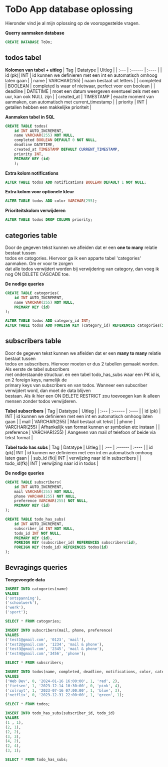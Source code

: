 # ToDo App database oplossing

Hieronder vind je al mijn oplossing op de vooropgestelde vragen.

**Querry aanmaken database**
```sql 
CREATE DATABASE ToDo;
```

## todos tabel
**Kolomen van tabel + uitleg**
| Tag        | Datatype      | Uitleg                                                                 |
| :---       | :------       | :----                                                                  |
| id     (pk)| INT           | id kunnen we definieren met een int en automatisch omhoog laten gaan   | 
| name       | VARCHAR(255)  | naam bestaat uit letters                                               |
| completed  | BOOLEAN       | completed is waar of nietwaar, perfect voor een boolean                |
| deadline   | DATETIME      | moet een datum weergeven eventueel zels met een uur, kan ook NULL zijn |
| created_at | TIMESTAMP     | exacte moment van aanmaken, can automatisch met current_timestamp      |
| priority   | INT           | getallen hebben een makkelijke prioriteit                              |

**Aanmaken tabel in SQL**
```sql
CREATE TABLE todos(
    id INT AUTO_INCREMENT,
    name VARCHAR(255) NOT NULL,
    completed BOOLEAN DEFAULT 0 NOT NULL,
    deadline DATETIME,
    created_at TIMESTAMP DEFAULT CURRENT_TIMESTAMP,
    priority INT,
    PRIMARY KEY (id)
    );
```

**Extra kolom notifications**
```sql
ALTER TABLE todos ADD notifications BOOLEAN DEFAULT 1 NOT NULL;
```

**Extra kolom voor optionele kleur**
```sql
ALTER TABLE todos ADD color VARCHAR(255);
```

**Prioriteitskolom verwijderen**
```sql
ALTER TABLE todos DROP COLUMN priority;
```

## categories table
Door de gegeven tekst kunnen we afleiden dat er een **one to many** relatie bestaat tussen<br>
todos en catogories. Hiervoor ga ik een apparte tabel 'categories' aanmaken. Om er voor te zorgen<br>
dat alle todos verwijdert worden bij verwijdering van category, dan voeg ik nog ON DELETE CASCADE toe.

**De nodige queries**
```sql
CREATE TABLE catogories(
	id INT AUTO_INCREMENT,
	name VARCHAR(255) NOT NULL,
    PRIMARY KEY (id)
);

ALTER TABLE todos ADD category_id INT;
ALTER TABLE todos ADD FOREIGN KEY (category_id) REFERENCES catogories(id) ON DELETE CASCADE;

```

## subscribers table
Door de gegeven tekst kunnen we afleiden dat er een **many to many** relatie bestaat tussen<br>
todos en subscribers. Hiervoor moeten er dus 2 tabellen gemaakt worden. Als eerste de tabel subscribers<br>
met onderstaande structuur. en een tabel todo_has_subs waar een PK id is, en 2 foreign keys, namelijk de <br>
primary keys van subscribers en van todos. Wanneer een subscriber verwijdert word, dan moet de data blijven<br>
bestaan. Als ik hier een ON DELETE RESTRICT zou toevoegen kan ik alleen mensen zonder todos verwijderen.

**Tabel subscribers**
| Tag        | Datatype      | Uitleg                                                               |
| :---       | :------       | :----                                                                |
| id    (pk) | INT           | id kunnen we definieren met een int en automatisch omhoog laten gaan |
| mail       | VARCHAR(255)  | Mail bestaat uit tekst                                               |
| phone      | VARCHAR(255)  | Afhankelijk van format kunnen er symbolen etc instaan                |
| preference | VARCHAR(255)  | Aangeven van mail of telefoon of beide via tekst format              |

**Tabel todo has subs**
| Tag        | Datatype      | Uitleg                                                               |
| :---       | :------       | :----                                                                |
| id     (pk)| INT           | id kunnen we definieren met een int en automatisch omhoog laten gaan |
| sub_id (fk)| INT           | verwijzing naar id in subscribers                                    |
| todo_id(fk)| INT           | verwijzing naar id in todos                                          |
 

**De nodige queries**
```sql
CREATE TABLE subscribers(
	id INT AUTO_INCREMENT,
    mail VARCHAR(255) NOT NULL,
    phone VARCHAR(255) NOT NULL,
    preference VARCHAR(255) NOT NULL,
	PRIMARY KEY (id)
);

CREATE TABLE todo_has_subs(
	id INT AUTO_INCREMENT,
    subscriber_id INT NOT NULL,
    todo_id INT NOT NULL,
    PRIMARY KEY (id),
    FOREIGN KEY (subscriber_id) REFERENCES subscribers(id),
    FOREIGN KEY (todo_id) REFERENCES todos(id)
);
```

## Bevragings queries

**Toegevoegde data**
```sql
INSERT INTO catogories(name)
VALUES
('ontspanning'),
('schoolwerk'),
('werk'),
('sport');

SELECT * FROM catogories;

INSERT INTO subscribers(mail, phone, preference)
VALUES
('test1@gmail.com', '0123', 'mail'),
('test2@gmail.com', '1234', 'mail & phone'),
('test3@gmail.com', '2345', 'mail & phone'),
('test4@gmail.com','3456', 'phone');

SELECT * FROM subscribers;

INSERT INTO todos(name, completed, deadline, notifications, color, category_id)
VALUES
('Web Dev', 0, '2024-01-16 16:00:00', 1, 'red', 2),
('fietsen', 1, '2023-12-14 10:30:00', 0, 'pink', 4),
('colruyt', 1, '2023-07-16 07:00:00', 1, 'blue', 3),
('netflix', 0, '2023-12-31 22:00:00', 1, 'green', 1);

SELECT * FROM todos;

INSERT INTO todo_has_subs(subscriber_id, todo_id)
VALUES
(1 , 1),
(2, 1),
(2, 2),
(3, 3),
(4, 2),
(2, 4),
(3, 1);

SELECT * FROM todo_has_subs;
```
